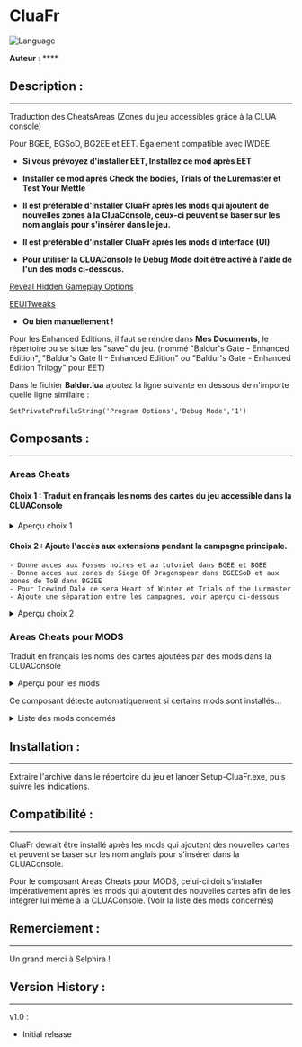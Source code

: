 # CluaFr


![Language](https://img.shields.io/static/v1?label=language&message=french%20%7C%20&color=informational)

**Auteur** : ****


## Description :
---------------


Traduction des CheatsAreas (Zones du jeu accessibles grâce à la CLUA console)

Pour BGEE, BGSoD, BG2EE et EET. Également compatible avec IWDEE.


- **Si vous prévoyez d'installer EET, Installez ce mod après EET**


- **Installer ce mod après Check the bodies, Trials of the Luremaster et Test Your Mettle**


- **Il est préférable d'installer CluaFr après les mods qui ajoutent de nouvelles zones à la CluaConsole, ceux-ci peuvent se baser sur les nom anglais pour s'insérer dans le jeu.**


- **Il est préférable d'installer CluaFr après les mods d'interface (UI)** 


- **Pour utiliser la CLUAConsole le Debug Mode doit être activé à l'aide de l'un des mods ci-dessous.**


[Reveal Hidden Gameplay Options](https://github.com/Argent77/A7-HiddenGameplayOptions/releases)

[EEUITweaks ](https://github.com/r-e-d/EEUITweaks/releases)


- **Ou bien manuellement !**
  
Pour les Enhanced Editions, il faut se rendre dans **Mes Documents**, le répertoire ou se situe les "save" du jeu. (nommé "Baldur's Gate - Enhanced Edition", "Baldur's Gate II - Enhanced Edition" ou "Baldur's Gate - Enhanced Edition Trilogy" pour EET)

Dans le fichier **Baldur.lua** ajoutez la ligne suivante en dessous de n'importe quelle ligne similaire :

    SetPrivateProfileString('Program Options','Debug Mode','1')


## Composants :
---------------

### Areas Cheats


#### Choix 1 : Traduit en français les noms des cartes du jeu accessible dans la CLUAConsole

<details>
  <summary>Aperçu choix 1</summary>

![BGSoD](https://11jo.github.io/L-P-T/Pictures/CluaFR/BGEECLUAFR01.png)
![BGSoD](https://11jo.github.io/L-P-T/Pictures/CluaFR/BGEECLUAFR02.png)
![BG2EE](https://11jo.github.io/L-P-T/Pictures/CluaFR/BG2EECLUAFR01.png)
 
</details>



#### Choix 2 : Ajoute l'accès aux extensions pendant la campagne principale. 
	- Donne acces aux Fosses noires et au tutoriel dans BGEE et BGEE
	- Donne acces aux zones de Siege Of Dragonspear dans BGEESoD et aux zones de ToB dans BG2EE
	- Pour Icewind Dale ce sera Heart of Winter et Trials of the Lurmaster
	- Ajoute une séparation entre les campagnes, voir aperçu ci-dessous

<details>
  <summary>Aperçu choix 2</summary>

![BGSoD](https://11jo.github.io/L-P-T/Pictures/CluaFR/BGEECLUAFR10.png)
![BGSoD](https://11jo.github.io/L-P-T/Pictures/CluaFR/BGEECLUAFR11.png)
![BG2EE](https://11jo.github.io/L-P-T/Pictures/CluaFR/BG2EECLUAFR10.png)
 
</details>



### Areas Cheats pour MODS


Traduit en français les noms des cartes ajoutées par des mods dans la CLUAConsole

<details>
  <summary>Aperçu pour les mods</summary>

![Mod](https://11jo.github.io/L-P-T/Pictures/CluaFR/MODSCLUAFR01.png)
![Mod](https://11jo.github.io/L-P-T/Pictures/CluaFR/MODSCLUAFR02.png)
 
</details>

Ce composant détecte automatiquement si certains mods sont installés...


<details>
  <summary>Liste des mods concernés</summary>

Mods supportés :

- Check the bodies

- Trials of the Luremaster
 
- Test Your Mettle
 
- IWD1_EET

Mods **bientôt** supportés :

- IWD2_EET
 
</details>


## Installation :
----------------


Extraire l'archive dans le répertoire du jeu et lancer Setup-CluaFr.exe, puis suivre les indications.


## Compatibilité :
----------------


CluaFr devrait être installé après les mods qui ajoutent des nouvelles cartes et peuvent se baser sur les nom anglais pour s'insérer dans la CLUAConsole.



Pour le composant Areas Cheats pour MODS, celui-ci doit s'installer impérativement après les mods qui ajoutent des nouvelles cartes afin de les intégrer lui même à la CLUAConsole. (Voir la liste des mods concernés)


## Remerciement :
----------------


Un grand merci à Selphira  !


## Version History :
----------------


v1.0 : 

- Initial release
